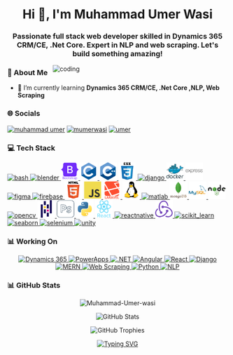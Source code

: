 <h1 align="center">Hi 👋, I'm Muhammad Umer Wasi</h1>
<h3 align="center">Passionate full stack web developer skilled in Dynamics 365 CRM/CE, .Net Core. Expert in NLP and web scraping. Let's build something amazing!</h3>

<img align="right" alt="coding" width="400" src="https://media2.giphy.com/media/qgQUggAC3Pfv687qPC/giphy.gif">


<h3 align="left">💫 About Me</h3>

- 🔭 I’m currently learning **Dynamics 365 CRM/CE, .Net Core ,NLP, Web Scraping**

<h3 align="left">🌐 Socials</h3>
<p align="left">
<a href="https://www.linkedin.com/in/muhammad-umer-wasi-186373207/" target="blank"><img align="center" src="https://raw.githubusercontent.com/rahuldkjain/github-profile-readme-generator/master/src/images/icons/Social/linked-in-alt.svg" alt="muhammad umer" height="30" width="40" /></a>
<a href="https://fb.com/mumerwasi" target="blank"><img align="center" src="https://raw.githubusercontent.com/rahuldkjain/github-profile-readme-generator/master/src/images/icons/Social/facebook.svg" alt="mumerwasi" height="30" width="40" /></a>
<a href="https://www.youtube.com/c/umer" target="blank"><img align="center" src="https://raw.githubusercontent.com/rahuldkjain/github-profile-readme-generator/master/src/images/icons/Social/youtube.svg" alt="umer" height="30" width="40" /></a>
</p>


<h3 align="left">💻 Tech Stack</h3>
<p align="left"> <a href="https://www.gnu.org/software/bash/" target="_blank" rel="noreferrer"> <img src="https://www.vectorlogo.zone/logos/gnu_bash/gnu_bash-icon.svg" alt="bash" width="40" height="40"/> </a> <a href="https://www.blender.org/" target="_blank" rel="noreferrer"> <img src="https://download.blender.org/branding/community/blender_community_badge_white.svg" alt="blender" width="40" height="40"/> </a> <a href="https://getbootstrap.com" target="_blank" rel="noreferrer"> <img src="https://raw.githubusercontent.com/devicons/devicon/master/icons/bootstrap/bootstrap-plain-wordmark.svg" alt="bootstrap" width="40" height="40"/> </a> <a href="https://www.cprogramming.com/" target="_blank" rel="noreferrer"> <img src="https://raw.githubusercontent.com/devicons/devicon/master/icons/c/c-original.svg" alt="c" width="40" height="40"/> </a> <a href="https://www.w3schools.com/cpp/" target="_blank" rel="noreferrer"> <img src="https://raw.githubusercontent.com/devicons/devicon/master/icons/cplusplus/cplusplus-original.svg" alt="cplusplus" width="40" height="40"/> </a> <a href="https://www.w3schools.com/css/" target="_blank" rel="noreferrer"> <img src="https://raw.githubusercontent.com/devicons/devicon/master/icons/css3/css3-original-wordmark.svg" alt="css3" width="40" height="40"/> </a> <a href="https://www.djangoproject.com/" target="_blank" rel="noreferrer"> <img src="https://cdn.worldvectorlogo.com/logos/django.svg" alt="django" width="40" height="40"/> </a> <a href="https://www.docker.com/" target="_blank" rel="noreferrer"> <img src="https://raw.githubusercontent.com/devicons/devicon/master/icons/docker/docker-original-wordmark.svg" alt="docker" width="40" height="40"/> </a> <a href="https://expressjs.com" target="_blank" rel="noreferrer"> <img src="https://raw.githubusercontent.com/devicons/devicon/master/icons/express/express-original-wordmark.svg" alt="express" width="40" height="40"/> </a> <a href="https://www.figma.com/" target="_blank" rel="noreferrer"> <img src="https://www.vectorlogo.zone/logos/figma/figma-icon.svg" alt="figma" width="40" height="40"/> </a> <a href="https://firebase.google.com/" target="_blank" rel="noreferrer"> <img src="https://www.vectorlogo.zone/logos/firebase/firebase-icon.svg" alt="firebase" width="40" height="40"/> </a> <a href="https://www.w3.org/html/" target="_blank" rel="noreferrer"> <img src="https://raw.githubusercontent.com/devicons/devicon/master/icons/html5/html5-original-wordmark.svg" alt="html5" width="40" height="40"/> </a> <a href="https://developer.mozilla.org/en-US/docs/Web/JavaScript" target="_blank" rel="noreferrer"> <img src="https://raw.githubusercontent.com/devicons/devicon/master/icons/javascript/javascript-original.svg" alt="javascript" width="40" height="40"/> </a> <a href="https://laravel.com/" target="_blank" rel="noreferrer"> <img src="https://raw.githubusercontent.com/devicons/devicon/master/icons/laravel/laravel-plain-wordmark.svg" alt="laravel" width="40" height="40"/> </a> <a href="https://www.linux.org/" target="_blank" rel="noreferrer"> <img src="https://raw.githubusercontent.com/devicons/devicon/master/icons/linux/linux-original.svg" alt="linux" width="40" height="40"/> </a> <a href="https://www.mathworks.com/" target="_blank" rel="noreferrer"> <img src="https://upload.wikimedia.org/wikipedia/commons/2/21/Matlab_Logo.png" alt="matlab" width="40" height="40"/> </a> <a href="https://www.mongodb.com/" target="_blank" rel="noreferrer"> <img src="https://raw.githubusercontent.com/devicons/devicon/master/icons/mongodb/mongodb-original-wordmark.svg" alt="mongodb" width="40" height="40"/> </a> <a href="https://www.mysql.com/" target="_blank" rel="noreferrer"> <img src="https://raw.githubusercontent.com/devicons/devicon/master/icons/mysql/mysql-original-wordmark.svg" alt="mysql" width="40" height="40"/> </a> <a href="https://nodejs.org" target="_blank" rel="noreferrer"> <img src="https://raw.githubusercontent.com/devicons/devicon/master/icons/nodejs/nodejs-original-wordmark.svg" alt="nodejs" width="40" height="40"/> </a> <a href="https://opencv.org/" target="_blank" rel="noreferrer"> <img src="https://www.vectorlogo.zone/logos/opencv/opencv-icon.svg" alt="opencv" width="40" height="40"/> </a> <a href="https://pandas.pydata.org/" target="_blank" rel="noreferrer"> <img src="https://raw.githubusercontent.com/devicons/devicon/2ae2a900d2f041da66e950e4d48052658d850630/icons/pandas/pandas-original.svg" alt="pandas" width="40" height="40"/> </a> <a href="https://www.photoshop.com/en" target="_blank" rel="noreferrer"> <img src="https://raw.githubusercontent.com/devicons/devicon/master/icons/photoshop/photoshop-line.svg" alt="photoshop" width="40" height="40"/> </a> <a href="https://www.python.org" target="_blank" rel="noreferrer"> <img src="https://raw.githubusercontent.com/devicons/devicon/master/icons/python/python-original.svg" alt="python" width="40" height="40"/> </a> <a href="https://reactjs.org/" target="_blank" rel="noreferrer"> <img src="https://raw.githubusercontent.com/devicons/devicon/master/icons/react/react-original-wordmark.svg" alt="react" width="40" height="40"/> </a> <a href="https://reactnative.dev/" target="_blank" rel="noreferrer"> <img src="https://reactnative.dev/img/header_logo.svg" alt="reactnative" width="40" height="40"/> </a> <a href="https://redux.js.org" target="_blank" rel="noreferrer"> <img src="https://raw.githubusercontent.com/devicons/devicon/master/icons/redux/redux-original.svg" alt="redux" width="40" height="40"/> </a> <a href="https://scikit-learn.org/" target="_blank" rel="noreferrer"> <img src="https://upload.wikimedia.org/wikipedia/commons/0/05/Scikit_learn_logo_small.svg" alt="scikit_learn" width="40" height="40"/> </a> <a href="https://seaborn.pydata.org/" target="_blank" rel="noreferrer"> <img src="https://seaborn.pydata.org/_images/logo-mark-lightbg.svg" alt="seaborn" width="40" height="40"/> </a> <a href="https://www.selenium.dev" target="_blank" rel="noreferrer"> <img src="https://raw.githubusercontent.com/detain/svg-logos/780f25886640cef088af994181646db2f6b1a3f8/svg/selenium-logo.svg" alt="selenium" width="40" height="40"/> </a> <a href="https://unity.com/" target="_blank" rel="noreferrer"> <img src="https://www.vectorlogo.zone/logos/unity3d/unity3d-icon.svg" alt="unity" width="40" height="40"/> </a> </p>

<h3 align="left">📊 Working On </h3>

<p align="center">
   <a href="https://dynamics.microsoft.com/en-us/dynamics365/">
    <img src="https://svg.bookmark.style/api?url=https://dynamics.microsoft.com/en-us/dynamics365/&mode=light&style=horizontal" alt="Dynamics 365">
  </a>
  <a href="https://powerapps.microsoft.com/">
    <img src="https://svg.bookmark.style/api?url=https://powerapps.microsoft.com/&mode=dark&style=horizontal" alt="PowerApps">
  </a>
  <a href="https://dotnet.microsoft.com/">
    <img src="https://svg.bookmark.style/api?url=https://dotnet.microsoft.com/&mode=light&style=horizontal" alt=".NET">
  </a>
  <a href="https://angular.io/">
    <img src="https://svg.bookmark.style/api?url=https://angular.io/&mode=dark&style=horizontal" alt="Angular">
  </a>
  <a href="https://reactjs.org">
    <img src="https://svg.bookmark.style/api?url=https://reactjs.org&mode=light&style=horizontal" alt="React">
  </a>
  <a href="https://www.djangoproject.com">
    <img src="https://svg.bookmark.style/api?url=https://www.djangoproject.com&mode=dark&style=horizontal" alt="Django">
  </a>
  <a href="https://www.mongodb.com/mern-stack">
    <img src="https://svg.bookmark.style/api?url=https://www.mongodb.com/mern-stack&mode=light&style=horizontal" alt="MERN">
  </a>
  <a href="https://en.wikipedia.org/wiki/Web_scraping">
    <img src="https://svg.bookmark.style/api?url=https://en.wikipedia.org/wiki/Web_scraping&mode=dark&style=horizontal" alt="Web Scraping">
  </a>
  <a href="https://www.python.org">
    <img src="https://svg.bookmark.style/api?url=https://www.python.org&mode=light&style=horizontal" alt="Python">
  </a>
  <a href="https://realpython.com/nltk-nlp-python/">
    <img src="https://svg.bookmark.style/api?url=https://realpython.com/nltk-nlp-python/&mode=dark&style=horizontal" alt="NLP">
  </a>
</p>

<h3 align="left">📊 GitHub Stats</h3>
<p align="center"><img src="https://github-readme-stats.vercel.app/api/top-langs?username=Muhammad-Umer-wasi&show_icons=true&locale=en&layout=compact&theme=radical" alt="Muhammad-Umer-wasi" /></p>

<p align="center"><img src="https://github-readme-stats.vercel.app/api?username=Muhammad-Umer-wasi&show_icons=true&theme=radical" alt="GitHub Stats" />
</p>

<p align="center">
  <img src="https://github-profile-trophy.vercel.app/?username=Muhammad-Umer-wasi&column=7" alt="GitHub Trophies" />
</p>

<p align="center">
  <a href="https://git.io/typing-svg">
    <img src="https://readme-typing-svg.demolab.com/?lines=<!Dynamics365 CE/CRM+NLP+.NetCore+React!>&color=%232ecc71,%23e74c3c,%239b59b6,%23f39c12" alt="Typing SVG">
  </a>
</p>
